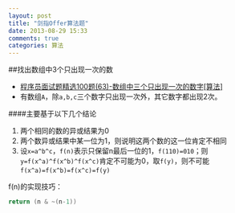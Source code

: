 ```yaml
---
layout: post
title: "剑指Offer算法题"
date: 2013-08-29 15:33
comments: true
categories: 算法
---
```

##找出数组中3个只出现一次的数

- [程序员面试题精选100题(63)-数组中三个只出现一次的数字[算法] ](http://zhedahht.blog.163.com/blog/static/25411174201283084246412)
- 有数组`A`，除`a,b,c`三个数字只出现一次外，其它数字都出现2次。

####主要基于以下几个结论

1. 两个相同的数的异或结果为0
2. 两个数异或结果中某一位为1，则说明这两个数的这一位肯定不相同
3. 设`x=a^b^c`，`f(n)`表示只保留n最后一位的1，`f(110)=010`；则`y=f(x^a)^f(x^b)^f(x^c)`肯定不可能为0，取`f(y)`，则不可能`f(x^a)=f(x^b)=f(x^c)=f(y)`

f(n)的实现技巧：

```c
return (n & ~(n-1))
```
